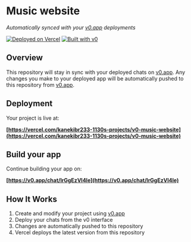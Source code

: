 # Music website

*Automatically synced with your [v0.app](https://v0.app) deployments*

[![Deployed on Vercel](https://img.shields.io/badge/Deployed%20on-Vercel-black?style=for-the-badge&logo=vercel)](https://vercel.com/kanekibr233-1130s-projects/v0-music-website)
[![Built with v0](https://img.shields.io/badge/Built%20with-v0.app-black?style=for-the-badge)](https://v0.app/chat/lrGgEzVl4le)

## Overview

This repository will stay in sync with your deployed chats on [v0.app](https://v0.app).
Any changes you make to your deployed app will be automatically pushed to this repository from [v0.app](https://v0.app).

## Deployment

Your project is live at:

**[https://vercel.com/kanekibr233-1130s-projects/v0-music-website](https://vercel.com/kanekibr233-1130s-projects/v0-music-website)**

## Build your app

Continue building your app on:

**[https://v0.app/chat/lrGgEzVl4le](https://v0.app/chat/lrGgEzVl4le)**

## How It Works

1. Create and modify your project using [v0.app](https://v0.app)
2. Deploy your chats from the v0 interface
3. Changes are automatically pushed to this repository
4. Vercel deploys the latest version from this repository
